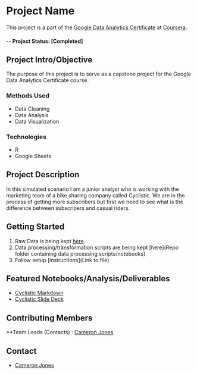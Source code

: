 # Project Name
This project is a part of the [Google Data Analytics Certificate](https://grow.google/certificates/data-analytics/#?modal_active=none) at [Coursera](http://www.coursera.org).

#### -- Project Status: [Completed]

## Project Intro/Objective
The purpose of this project is to serve as a capstone project for the Google Data Analytics Certificate course. 

### Methods Used
* Data Cleaning
* Data Analysis
* Data Visualization

### Technologies
* R 
* Google Sheets

## Project Description
In this simulated scenario I am a junior analyst who is working with the marketing team of a bike sharing company called Cyclistic. We are in the process of getting more subscribers but first we need to see what is the difference between subscribers and casual riders.


## Getting Started

1. Raw Data is being kept [here](https://drive.google.com/drive/folders/1ZJvmPwEE5HXlWHBQ0NQ09IngUSoWAoX7?usp=sharing).    
2. Data processing/transformation scripts are being kept [here](Repo folder containing data processing scripts/notebooks)
3. Follow setup [instructions](Link to file)

## Featured Notebooks/Analysis/Deliverables
* [Cyclistic Markdown](link)
* [Cyclistic Slide Deck](https://docs.google.com/presentation/d/1zroxVuxQpASXDeU32ZB6yL7w3FgSuwzUTALP_4CoLl0/edit?usp=sharing)


## Contributing Members

**Team Leads (Contacts) : [Cameron Jones](https://github.com/[thecameronjones])



## Contact
* [Cameron Jones](cameron.michael.jones@gmail.com)
